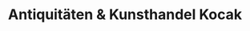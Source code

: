 ---
title: "Antiquitäten & Kunsthandel Kocak"
url: /berlin/antiquitaeten-und-kunsthandel-kocak/
shop: Antiquitäten
---